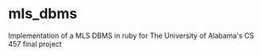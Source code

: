 # mls_dbms
Implementation of a MLS DBMS in ruby for The University of Alabama's CS 457 final project
